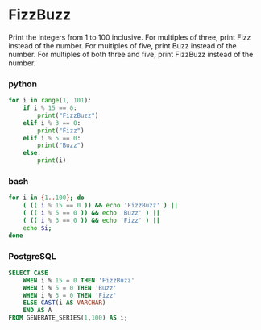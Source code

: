 # FizzBuzz
Print the integers from 1 to 100 inclusive. For multiples of three, print Fizz instead of the number. For multiples of five, print Buzz instead of the number. For multiples of both three and five, print FizzBuzz instead of the number.

### python
```python
for i in range(1, 101):
    if i % 15 == 0:
        print("FizzBuzz")
    elif i % 3 == 0:
        print("Fizz")
    elif i % 5 == 0:
        print("Buzz")
    else:
        print(i)
```

### bash
```bash
for i in {1..100}; do
	( (( i % 15 == 0 )) && echo 'FizzBuzz' ) ||
	( (( i % 5 == 0 )) && echo 'Buzz' ) ||
	( (( i % 3 == 0 )) && echo 'Fizz' ) ||
	echo $i;
done
```

### PostgreSQL
```sql
SELECT CASE
	WHEN i % 15 = 0 THEN 'FizzBuzz'
	WHEN i % 5 = 0 THEN 'Buzz'
	WHEN i % 3 = 0 THEN 'Fizz'
	ELSE CAST(i AS VARCHAR)
	END AS A
FROM GENERATE_SERIES(1,100) AS i;
```
